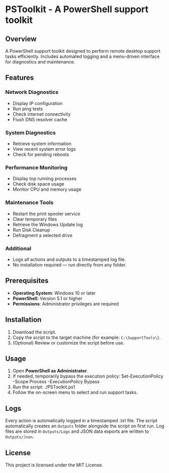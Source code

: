 # PSToolkit - A PowerShell support toolkit

## Overview

A PowerShell support toolkit designed to perform remote desktop support tasks efficiently. Includes automated logging and a menu-driven interface for diagnostics and maintenance.

## Features

### Network Diagnostics
- Display IP configuration
- Run ping tests
- Check internet connectivity
- Flush DNS resolver cache

### System Diagnostics
- Retrieve system information
- View recent system error logs
- Check for pending reboots

### Performance Monitoring
- Display top running processes
- Check disk space usage
- Monitor CPU and memory usage

### Maintenance Tools
- Restart the print spooler service
- Clear temporary files
- Retrieve the Windows Update log
- Run Disk Cleanup
- Defragment a selected drive

### Additional
- Logs all actions and outputs to a timestamped log file.
- No installation required — run directly from any folder.

## Prerequisites

- **Operating System**: Windows 10 or later
- **PowerShell**: Version 5.1 or higher
- **Permissions**: Administrator privileges are required

## Installation

1. Download the script.
2. Copy the script to the target machine (for example: `C:\SupportTools\`).
3. (Optional) Review or customize the script before use.

## Usage

1. Open **PowerShell as Administrator**.
2. If needed, temporarily bypass the execution policy: Set-ExecutionPolicy -Scope Process -ExecutionPolicy Bypass
3. Run the script: ./PSToolkit.ps1
4. Follow the on-screen menu to select and run support tasks.

## Logs

Every action is automatically logged in a timestamped .txt file. The script automatically creates an `Outputs` folder alongside the script on first run. Log files are stored in `Outputs/Logs` and JSON data exports are written to `Outputs/Json`.

## License

This project is licensed under the MIT License.
